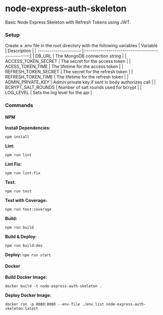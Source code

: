 # node-express-auth-skeleton

Basic Node Express Skeleton with Refresh Tokens using JWT.

### Setup
Create a .env file in the root directory with the following variables
| Variable               | Description                                       |
| ---------------------- |:-------------------------------------------------:|
| DB\_URL                | The MongoDB connection string                     |
| ACCESS\_TOKEN\_SECRET  | The secret for the access token                   |
| ACESS\_TOKEN\_TIME     | The lifetime for the access token                 |
| REFRESH\_TOKEN\_SECRET | The secret for the refresh token                  |
| REFRESH\_TOKEN\_TIME   | The lifetime for the refresh token                |
| ADMIN\_PRIVATE\_KEY    | Admin private key if sent in body authorizes call |
| BCRYPT\_SALT\_ROUNDS   | Number of salt rounds used for bcrypt             |
| LOG\_LEVEL             | Sets the log level for the api                    |

### Commands

#### NPM

**Install Dependencies:**

`npm install`

**Lint:**

`npm run lint`

**Lint Fix:**

`npm run lint:fix`

**Test:**

`npm run test`

**Test with Coverage:**

`npm run test:coverage`

**Build:**

`npm run build`

**Build & Deploy:**

`npm run build:dev`

**Deploy:**
`npm run start`


#### Docker

**Build Docker Image:**

`docker build -t node-express-auth-skeleton .`

**Deploy Docker Image:**

`docker run -p 8080:8080 --env-file ./env.list node-express-auth-skeleton:latest`
